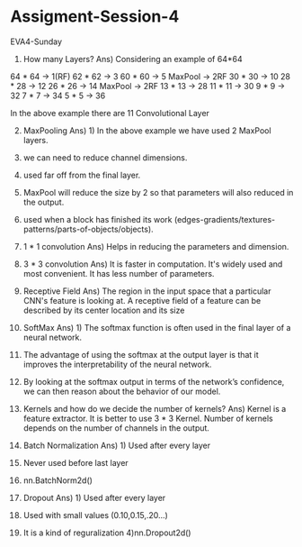 # Assigment-Session-4
EVA4-Sunday

1) How many Layers?
Ans) Considering an example of 64*64

64 * 64 -> 1(RF)
62 * 62 -> 3
60 * 60 -> 5
MaxPool -> 2RF
30 * 30 -> 10
28 * 28 -> 12
26 * 26 -> 14
MaxPool -> 2RF
13 * 13 -> 28
11 * 11 -> 30
9 * 9 -> 32
7 * 7 -> 34
5 * 5 -> 36

In the above example there are 11 Convolutional Layer

2) MaxPooling
Ans) 1) In the above example we have used 2 MaxPool layers.
2) we can need to reduce channel dimensions.
3) used far off from the final layer.
4) MaxPool will reduce the size by 2 so that parameters will also
reduced in the output. 
5) used when a block has finished its work (edges-gradients/textures-patterns/parts-of-objects/objects).

3) 1 * 1 convolution
Ans) Helps in reducing the parameters and dimension.

4) 3 * 3 convolution
Ans) It is faster in computation. It's widely used and most convenient. It has less number of parameters.

5) Receptive Field
Ans) The region in the input space that a particular CNN's feature is looking at. A receptive field 
of a feature can be described by its center location and its size

6) SoftMax
Ans) 1) The softmax function is often used in the final layer of a neural network.
2) The advantage of using the softmax at the output layer is that it improves the interpretability of the neural network.
3) By looking at the softmax output in terms of the network’s confidence, we can then reason about the behavior of our model.

8) Kernels and how do we decide the number of kernels?
Ans) Kernel is a feature extractor. It is better to use 3 * 3 Kernel.
Number of kernels depends on the number of channels in the output.

9) Batch Normalization
Ans) 1) Used after every layer
2) Never used before last layer
3) nn.BatchNorm2d()

14) Dropout
Ans) 1) Used after every layer
2) Used with small values (0.10,0.15,.20...)
3) It is a kind of reguralization
4)nn.Dropout2d()

 